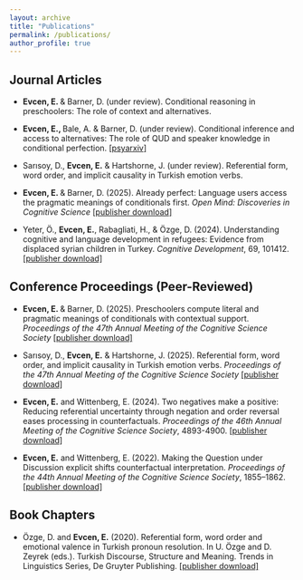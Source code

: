 ```yaml
---
layout: archive
title: "Publications"
permalink: /publications/
author_profile: true
---
```


## Journal Articles

- <b>Evcen, E. </b> & Barner, D. (under review). Conditional reasoning in preschoolers: The role of context and alternatives.

- <b>Evcen, E., </b> Bale, A. & Barner, D. (under review). Conditional inference and access to alternatives: The role of QUD and speaker knowledge in conditional perfection. [\[psyarxiv\]](https://osf.io/preprints/psyarxiv/fzjkr_v1)

- Sarısoy, D., <b> Evcen, E.</b> & Hartshorne, J. (under review). Referential form, word order, and implicit causality in Turkish emotion verbs.

- <b>Evcen, E. </b> & Barner, D. (2025). Already perfect: Language users access the pragmatic meanings of conditionals first. *Open Mind: Discoveries in Cognitive Science* [\[publisher download\]](https://direct.mit.edu/opmi/article/doi/10.1162/opmi.a.17/132756/Already-Perfect-Language-Users-Access-the)

- Yeter, Ö., <b>Evcen, E.</b>, Rabagliati, H., & Özge, D. (2024). Understanding cognitive and language development in refugees: Evidence from displaced syrian children in Turkey. *Cognitive Development*, 69, 101412. [\[publisher download\]](https://www.sciencedirect.com/science/article/abs/pii/S088520142300117X?via%3Dihub)

## Conference Proceedings (Peer-Reviewed) 

- <b>Evcen, E. </b> & Barner, D. (2025). Preschoolers compute literal and pragmatic meanings of conditionals with contextual support. *Proceedings of the 47th Annual Meeting of the Cognitive Science Society* [\[publisher download\]](https://escholarship.org/uc/item/11s6q9z5#main)

- Sarısoy, D., <b> Evcen, E.</b> & Hartshorne, J. (2025). Referential form, word order, and implicit causality in Turkish emotion verbs. *Proceedings of the 47th Annual Meeting of the Cognitive Science Society* [\[publisher download\]](https://escholarship.org/uc/item/4pb6b6gg#main)

- <b>Evcen, E.</b> and Wittenberg, E. (2024). Two negatives make a positive: Reducing referential uncertainty through negation and order reversal eases processing in counterfactuals. *Proceedings of the 46th Annual Meeting of the Cognitive Science Society*, 4893-4900. [\[publisher download\]](https://escholarship.org/uc/item/1rx1b25r#main)

- <b>Evcen, E.</b> and Wittenberg, E. (2022). Making the Question under Discussion explicit shifts counterfactual interpretation. *Proceedings of the 44th Annual Meeting of the Cognitive Science Society*, 1855–1862. [\[publisher download\]](https://escholarship.org/uc/item/43z0w42j)

## Book Chapters

- Özge, D. and <b>Evcen, E.</b> (2020). Referential form, word order and emotional valence in Turkish pronoun resolution. In U. Özge and D. Zeyrek (eds.). Turkish Discourse, Structure and Meaning. Trends in Linguistics Series, De Gruyter Publishing. [\[publisher download\]](https://www.degruyter.com/document/doi/10.1515/9783110686654-007/html)

